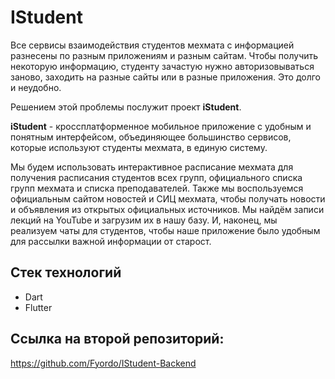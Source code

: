 # IStudent

Все сервисы взаимодействия студентов мехмата с информацией разнесены по разным приложениям и разным сайтам. Чтобы получить некоторую информацию, студенту зачастую нужно авторизовываться заново, заходить на разные сайты или в разные приложения. Это долго и неудобно.

Решением этой проблемы послужит проект **iStudent**.

**iStudent** - кроссплатформенное мобильное приложение с удобным и понятным интерфейсом, объединяющее большинство сервисов, которые используют студенты мехмата, в единую систему.

Мы будем использовать интерактивное расписание мехмата для получения расписания студентов всех групп, официального списка групп мехмата и списка преподавателей. Также мы воспользуемся официальным сайтом новостей и СИЦ мехмата, чтобы получать новости и объявления из открытых официальных источников. Мы найдём записи лекций на YouTube и загрузим их в нашу базу. И, наконец, мы реализуем чаты для студентов, чтобы наше приложение было удобным для рассылки важной информации от старост.

## Стек технологий

- Dart
- Flutter

## Ссылка на второй репозиторий:
https://github.com/Fyordo/IStudent-Backend

